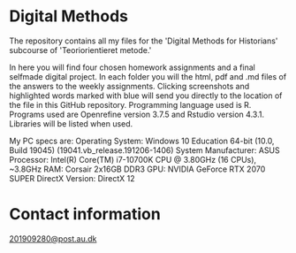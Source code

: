 # Digital Methods

The repository contains all my files for the 'Digital Methods for Historians' subcourse of 'Teoriorientieret metode.' 

In here you will find four chosen homework assignments and a final selfmade digital project.
In each folder you will the html, pdf and .md files of the answers to the weekly assignments.
Clicking screenshots and highlighted words marked with blue will send you directly to the location of the file in this GitHub repository. 
Programming language used is R. Programs used are Openrefine version 3.7.5 and Rstudio version 4.3.1. Libraries will be listed when used.

My PC specs are:
Operating System: Windows 10 Education 64-bit (10.0, Build 19045) (19041.vb_release.191206-1406)
System Manufacturer: ASUS
Processor: Intel(R) Core(TM) i7-10700K CPU @ 3.80GHz (16 CPUs), ~3.8GHz
RAM: Corsair 2x16GB DDR3
GPU: NVIDIA GeForce RTX 2070 SUPER
DirectX Version: DirectX 12



# Contact information

201909280@post.au.dk
